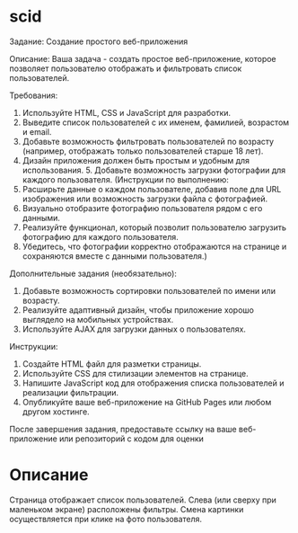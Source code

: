 # scid
Задание: Создание простого веб-приложения

Описание:
Ваша задача - создать простое веб-приложение, которое позволяет пользователю отображать и фильтровать список пользователей.

Требования:
1. Используйте HTML, CSS и JavaScript для разработки.
2. Выведите список пользователей с их именем, фамилией, возрастом и email.
3. Добавьте возможность фильтровать пользователей по возрасту (например, отображать только пользователей старше 18 лет).
4. Дизайн приложения должен быть простым и удобным для использования. 5. Добавьте возможность загрузки фотографии для каждого пользователя. (Инструкции по выполнению:
1. Расширьте данные о каждом пользователе, добавив поле для URL изображения или возможность загрузки файла с фотографией.
2. Визуально отобразите фотографию пользователя рядом с его данными.
3. Реализуйте функционал, который позволит пользователю загрузить фотографию для каждого пользователя.
4. Убедитесь, что фотографии корректно отображаются на странице и сохраняются вместе с данными пользователя.)

Дополнительные задания (необязательно):
1. Добавьте возможность сортировки пользователей по имени или возрасту.
2. Реализуйте адаптивный дизайн, чтобы приложение хорошо выглядело на мобильных устройствах.
3. Используйте AJAX для загрузки данных о пользователях.

Инструкции:
1. Создайте HTML файл для разметки страницы.
2. Используйте CSS для стилизации элементов на странице.
3. Напишите JavaScript код для отображения списка пользователей и реализации фильтрации.
4. Опубликуйте ваше веб-приложение на GitHub Pages или любом другом хостинге.


После завершения задания, предоставьте ссылку на ваше веб-приложение или репозиторий с кодом для оценки

# Описание
Страница отображает список пользователей. Слева (или сверху при маленьком экране) расположены фильтры. Смена картинки осуществляется при клике на фото пользователя.
